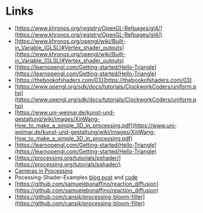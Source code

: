 # Links

- [https://www.khronos.org/registry/OpenGL-Refpages/gl4/](https://www.khronos.org/registry/OpenGL-Refpages/gl4/)
- [https://www.khronos.org/opengl/wiki/Built-in_Variable_(GLSL)#Vertex_shader_outputs](https://www.khronos.org/opengl/wiki/Built-in_Variable_(GLSL)#Vertex_shader_outputs)
- [https://learnopengl.com/Getting-started/Hello-Triangle](https://learnopengl.com/Getting-started/Hello-Triangle)
- [https://thebookofshaders.com/03](https://thebookofshaders.com/03)
- [https://www.opengl.org/sdk/docs/tutorials/ClockworkCoders/uniform.php](https://www.opengl.org/sdk/docs/tutorials/ClockworkCoders/uniform.php)
- [https://www.uni-weimar.de/kunst-und-gestaltung/wiki/images/XinWang-How_to_make_a_simple_3D_in_processing.pdf](https://www.uni-weimar.de/kunst-und-gestaltung/wiki/images/XinWang-How_to_make_a_simple_3D_in_processing.pdf)
- [https://learnopengl.com/Getting-started/Hello-Triangle](https://learnopengl.com/Getting-started/Hello-Triangle)
- [https://processing.org/tutorials/pshader/](https://processing.org/tutorials/pshader/)
- [Cameras in Processing](https://behreajj.medium.com/cameras-in-processing-2d-and-3d-dc45fd03662c)
- Pocessing-Shader-Examples [blog post](https://atduskgreg.github.io/Processing-Shader-Examples/) and [code](https://github.com/atduskgreg/Processing-Shader-Examples)
- [https://github.com/samuelebonaffino/reaction_diffusion](https://github.com/samuelebonaffino/reaction_diffusion)
- [https://github.com/cansik/processing-bloom-filter](https://github.com/cansik/processing-bloom-filter)
